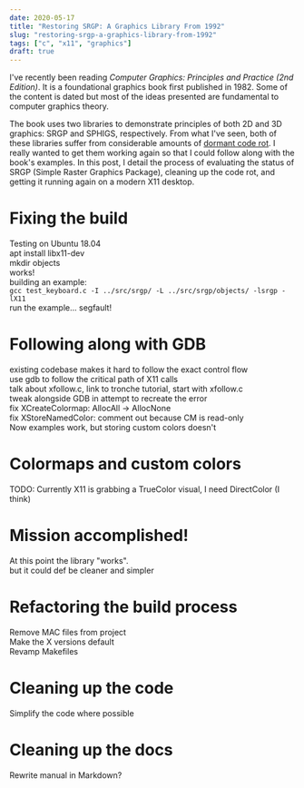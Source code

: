 ```yaml
---
date: 2020-05-17
title: "Restoring SRGP: A Graphics Library From 1992"
slug: "restoring-srgp-a-graphics-library-from-1992"
tags: ["c", "x11", "graphics"]
draft: true
---
```

I've recently been reading _Computer Graphics: Principles and Practice (2nd Edition)_.
It is a foundational graphics book first published in 1982.
Some of the content is dated but most of the ideas presented are fundamental to computer graphics theory.

The book uses two libraries to demonstrate principles of both 2D and 3D graphics: SRGP and SPHIGS, respectively.
From what I've seen, both of these libraries suffer from considerable amounts of [dormant code rot](https://en.wikipedia.org/wiki/Software_rot).
I really wanted to get them working again so that I could follow along with the book's examples.
In this post, I detail the process of evaluating the status of SRGP (Simple Raster Graphics Package), cleaning up the code rot, and getting it running again on a modern X11 desktop.

# Fixing the build
Testing on Ubuntu 18.04  
apt install libx11-dev  
mkdir objects  
works!  
building an example:  
`gcc test_keyboard.c -I ../src/srgp/ -L ../src/srgp/objects/ -lsrgp -lX11`  
run the example... segfault!  

# Following along with GDB
existing codebase makes it hard to follow the exact control flow  
use gdb to follow the critical path of X11 calls  
talk about xfollow.c, link to tronche tutorial, start with xfollow.c  
tweak alongside GDB in attempt to recreate the error  
fix XCreateColormap: AllocAll -> AllocNone  
fix XStoreNamedColor: comment out because CM is read-only  
Now examples work, but storing custom colors doesn't  

# Colormaps and custom colors
TODO: Currently X11 is grabbing a TrueColor visual, I need DirectColor (I think)  

# Mission accomplished!
At this point the library "works".  
but it could def be cleaner and simpler  

# Refactoring the build process
Remove MAC files from project  
Make the X versions default  
Revamp Makefiles  

# Cleaning up the code
Simplify the code where possible  

# Cleaning up the docs
Rewrite manual in Markdown?  
